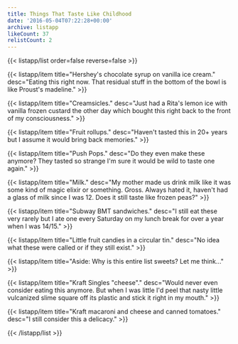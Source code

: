 ```yaml
---
title: Things That Taste Like Childhood
date: '2016-05-04T07:22:28+00:00'
archive: listapp
likeCount: 37
relistCount: 2
---
```



{{< listapp/list order=false reverse=false >}}

   {{< listapp/item title="Hershey's chocolate syrup on vanilla ice cream."
      desc="Eating this right now. That residual stuff in the bottom of the bowl is like Proust's madeline." >}}

   {{< listapp/item title="Creamsicles."
      desc="Just had a Rita's lemon ice with vanilla frozen custard the other day which bought this right back to the front of my consciousness." >}}

   {{< listapp/item title="Fruit rollups."
      desc="Haven't tasted this in 20+ years but I assume it would bring back memories." >}}

   {{< listapp/item title="Push Pops."
      desc="Do they even make these anymore? They tasted so strange I'm sure it would be wild to taste one again." >}}

   {{< listapp/item title="Milk."
      desc="My mother made us drink milk like it was some kind of magic elixir or something. Gross. Always hated it, haven't had a glass of milk since I was 12. Does it still taste like frozen peas?" >}}

   {{< listapp/item title="Subway BMT sandwiches."
      desc="I still eat these very rarely but I ate one every Saturday on my lunch break for over a year when I was 14/15." >}}

   {{< listapp/item title="Little fruit candies in a circular tin."
      desc="No idea what these were called or if they still exist." >}}

   {{< listapp/item title="Aside: Why is this entire list sweets? Let me think..." >}}

   {{< listapp/item title="Kraft Singles \"cheese\"."
      desc="Would never even consider eating this anymore. But when I was little I'd peel that nasty little vulcanized slime square off its plastic and stick it right in my mouth." >}}

   {{< listapp/item title="Kraft macaroni and cheese and canned tomatoes."
      desc="I still consider this a delicacy." >}}

{{< /listapp/list >}}
